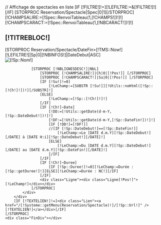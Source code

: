 // Affichage de spectacles en liste
[IF [!FILTRE!]!=][!LEFILTRE:=&[!FILTRE!]!][/IF]
[STORPROC Reservation/Spectacle|Spec|0|1][/STORPROC]
[!CHAMPSALIRE:=[!Spec::RenvoiTableau(1,[!CHAMPS!])!]!]
[!CHAMPSCARACT:=[!Spec::RenvoiTableau(1,[!NBCARACT!])!]!]

<div class="[!NOMDIV!]">
	<div class="TitreDiv"><h2>[!TITREBLOC!]</h2></div>
	[STORPROC Reservation/Spectacle/DateFin>[!TMS::Now!][!LEFILTRE!]|Sp|0|[!NBINFOS!]|DateDebut|ASC]
		<div class="LeBloc" style="width:[!WIDTHBLOC!]px;height:[!HEIGHTBLOC!]px;">
			<div class="Image" style="width:[!WIDTHIMG!]px;height:[!HEIGHTIMG!]px;" >
				<img src="/[!Sp::Logo!].limit.[!WIDTHIMG!]x[!HEIGHTIMG!].jpg" alt="[!Sp::Nom!]" title="[!Sp::Nom!]" />
			</div>
			<div class="Description">

				[STORPROC [!NBLIGNESDESC!]|NbL]
					[STORPROC [!CHAMPSALIRE!]|Ch|0|[!Pos!]] [/STORPROC]
					[STORPROC [!CHAMPSCARACT!]|Su|0|[!Pos!]] [/STORPROC]
					[IF [!Su!]!=0]
						[!LeChamp:=[SUBSTR [!Su!]][!Utils::noHtml([!Sp::[!Ch!]!])!][/SUBSTR]!]
					[ELSE]
						[!LeChamp:=[!Sp::[!Ch!]!]!]
					[/IF]
					[IF [!Ch!]~Date]
						[!DD:=[!Utils::getDate(d-m-Y,[!Sp::DateDebut!])!]!]
						[!DF:=[!Utils::getDate(d-m-Y,[!Sp::DateFin!])!]!]
						[IF [!DD!]=[!DF!]]
						//[IF [!Sp::DateDebut!]==[!Sp::DateFin!]]
							[!LeChamp:=Le [DATE d.m.Y][!Sp::DateDebut!][/DATE] à [DATE H:i][!Sp::DateDebut!][/DATE]!]
						[ELSE]
							[!LeChamp:=Du [DATE d.m.Y][!Sp::DateDebut!][/DATE] au [DATE d.m.Y][!Sp::DateFin!][/DATE]!]
						[/IF]
					[/IF]
					[IF [!Ch!]~Duree]
						[IF [!Sp::Duree!]!=0][!LeChamp:=Durée : [!Sp::getDuree!]!][ELSE][!LeChamp:=Durée : NC!][/IF]
					[/IF]
					<div class="Ligne"><div class="Ligne[!Pos!]">[!LeChamp!]</div></div>
				[/STORPROC]
			</div>
		</div>
		[IF [!TEXTELIEN!]!=]<div class="Lien"><a href="/[!Systeme::getMenu(Reservation/Spectacle)!]/[!Sp::Url!]" />[!TEXTELIEN!]</a></div>[/IF]
	[/STORPROC]
	<div class="FinDiv"></div>

</div>